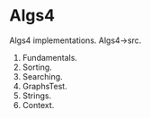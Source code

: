 # Algs4
Algs4 implementations.
Algs4->src.
1. Fundamentals.
2. Sorting.
3. Searching.
4. GraphsTest.
5. Strings.
6. Context.
